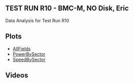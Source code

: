 ## TEST RUN R10 - BMC-M, NO Disk, Eric  
Data Analysis for Test Run R10  

## Plots  
- [AllFields](Plots\AllFields.html)
- [PowerBySector](Plots\PowerBySector.html)
- [SpeedBySector](Plots\SpeedBySector.html)

## Videos  
